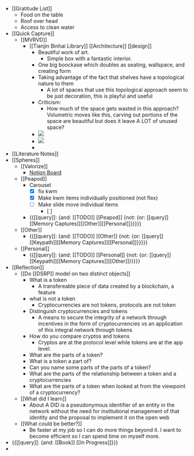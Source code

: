 - [[Gratitude List]]
    - Food on the table
    - Roof over head
    - Access to clean water
- [[Quick Capture]]
    - [[MVRVD]] 
        - [[Tianjin Binhai Library]] [[Architecture]] [[design]]
            - Beautiful work of art. 
                - Simple box with a fantastic interior.
            - One big boockase which doubles as seating, wallspace, and creating form
            - Taking advantage of the fact that shelves have a topological nature to them
                - A lot of spaces that use this topological approach seem to be just decoration, this is playful and useful
            - Criticism:
                - How much of the space gets wasted in this approach? Volumetric moves like this, carving out portions of the space are beautiful but does it leave A LOT of unused space?
            - ![](https://api.mvrdv.boerdamdns.nl/media/uploads/project/246/007.jpg?width=1920)
            - ![](https://api.mvrdv.boerdamdns.nl/media/uploads/project/246/000.jpg?width=1920)
            - 
- [[Literature Notes]]
- [[Spheres]] 
    - [[Valorize]]
        - [Notion Board](https://www.notion.so/59b8a1e9f91846d0ab94ae99b008a999?v=cfc35d56c3b8498783dea4d92146aa7d)
    - [[Peapod]]
        - Carousel
            - [x] fix kwm
            - [x] Make kwm items individually positioned (not flex)
            - [ ] Make slide move individual items
                - [ ] 
        - {{[[query]]: {and: [[TODO]] [[Peapod]] {not: {or: [[query]][[Memory Captures]][[Other]][[Personal]]}}}}}
    - [[Other]]
        - {{[[query]]: {and: [[TODO]] [[Other]] {not: {or: [[query]][[Keypath]][[Memory Captures]][[Personal]]}}}}}
    - [[Personal]]
        - {{[[query]]: {and: [[TODO]] [[Personal]] {not: {or: [[query]][[Keypath]][[Memory Captures]][[Other]]}}}}}
- [[Reflection]]
    - [[Do [[DSRP]] model on two distinct objects]]
        - What is a token
            - A transfereable piece of data created by a blockchain, a feature
        - what is not a token
            - Cryptocurrencies are not tokens, protocols are not token
        - Distinguish cryptocurrencies and tokens
            - A means to secure the integrity of a network through incentives in the form of cryptocurrencies vs an application of this integral network through tokens
        - How do you compare cryptos and tokens
            - Cryptos are at the protocol level while tokens are at the app level. 
        - What are the parts of a token?
        - What is a token a part of?
        - Can you name some parts of the parts of a token?
        - What are the parts of the relationship between a token and a cryptocurrencies
        - What are the parts of a token when looked at from the viewpoint of a cryptocurrency?
    - [[What did I learn]]
        - About A DID is a pseudonymous identifier of an entity in the network without the need for institutional management of that identity and the proposal to implement it on the open web
    - [[What could be better?]]
        - Be faster at my job so I can do more things beyond it. I want to become efficient so I can spend time on myself more.
- {{[[query]]: {and: [[Book]] [[In Progress]]}}}
- 
